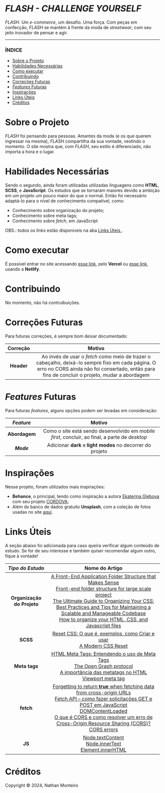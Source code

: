 # *FLASH - CHALLENGE YOURSELF*
*FLASH*.  Um _e-commerce_, um desafio. Uma força. Com peças em confecção, *FLASH* se mantém à frente da moda de *streetwear*, com seu jeito inovador de pensar e agir.

---

### ÍNDICE

* [Sobre o Projeto](#about)
* [Habilidades Necessárias](#abilities)
* [Como executar](#execute)
* [Contribuindo](#contribuition)
* [Correções Futuras](#fut-corr)
* [*Features* Futuras](#fut-feats)
* [Inspirações](#inspirations)
* [Links Úteis](#links)
* [Créditos](#credits)


<h1 id="about">Sobre o Projeto</h1>

<em>FLASH</em> foi pensando para pessoas. Amantes da moda (e os que querem ingressar na mesma), <em>FLASH</em> compartilha da sua vontade, vestindo o momento. O site mostra que, com <em>FLASH</em>, seu estilo é diferenciado, não importa a hora e o lugar.


<h1 id="abilities"> Habilidades Necessárias </h1>

Sendo o segundo, ainda foram utilizadas utilizadas linguagens como <b>HTML</b>, <b>SCSS</b>, e <b>JavaScript</b></b>. Os estudos que se tornaram maiores devido a ambição em um projeto um pouco maior do que o normal. Então foi necessário adaptá-lo para o nível de conhecimento compatível, como:

- Conhecimento sobre organização do projeto;
- Conhecimento sobre meta tags;
- Conhecimento sobre <em>fetch</em>, em JavaScript

OBS.: todos os links estão disponíveis na aba <a href="#links"> Links Úteis </a>.


<h1 id="execute"> Como executar </h1>

É possível entrar no site acessando <a href="https://flashcostore.vercel.app/" target="_blank">esse link</a>, pelo <strong>Vercel</strong> ou <a href="https://flashcostore.netlify.app" target="_blank">esse link</a>, usando a <strong>Netlify</strong>.


<h1 id="contribuition"> Contribuindo </h1>

No momento, não há contruibuições.


<h1 id="fut-corr"> Correções Futuras </h1>

Para futuras correções, é sempre bom deixar documentado:

Correção | Motivo
:---------: | :------:
**Header** | Ao invés de usar o _fetch_ como meio de trazer o cabeçalho, deixá-lo sempre fixo em  cada página. O erro no CORS ainda não foi consertado, então para fins de concluir o projeto, mudar a abordagem



<h1 id="fut-feats"> <em>Features</em> Futuras </h1>

Para futuras <em>features</em>, alguns opções podem ser levadas em consideração:

*Feature* | Motivo
:---------: | :------:
**Abordagem** | Como o site está sendo desenvolvido em _mobile first_, concluir, ao final, a parte de _desktop_
***Mode*** | Adicionar **dark** e **light modes** no decorrer do projeto


<h1 id="inspirations"> Inspirações </h1>

Nesse projeto, foram utilizados mais inspirações:
- **Behance**, o principal, tendo como inspiração a autora <a href="https://www.behance.net/katerin_glk">Ekaterina Glebova</a> com seu projeto <a href="https://www.behance.net/gallery/215397443/Online-clothing-store-CORDOVA">CORDOVA</a>;
- Além do banco de dados gratuito **Unsplash**, com a coleção de fotos usadas no site <a href="https://unsplash.com/pt-br/cole%C3%A7%C3%B5es/nCrFuqqXuFM/flash">aqui</a>.


<h1 id="links"> Links Úteis </h1>

A seção abaixo foi adicionada para caso queira verificar algum conteúdo de estudo. Se for de seu interesse e também quiser recomendar algum outro, fique à vontade!

*Tipo do Estudo* | Nome do Artigo
:---------: | :------:
**Organização do Projeto** | <a href="https://medium.com/@techsuneel99/a-front-end-application-folder-structure-that-makes-sense-802b280da735">A Front-End Application Folder Structure that Makes Sense</a> <br> <a href="https://medium.com/@mahfujurr042/front-end-folder-structure-for-large-scale-project-7afdf792684b">Front-end folder structure for large scale project</a> <br> <a href="https://medium.com/@jjcx/the-ultimate-guide-to-organizing-your-css-best-practices-and-tips-for-maintaining-a-scalable-and-fd6327ca675b">The Ultimate Guide to Organizing Your CSS: Best Practices and Tips for Maintaining a Scalable and Manageable Codebase</a> <br> <a href="https://appcropolis.com/blog/organize-html-css-javascript-files">How to organize your HTML, CSS, and Javascript files</a>
**SCSS** | <a href="https://www.alura.com.br/artigos/o-que-e-reset-css">Reset CSS: O que é, exemplos, como Criar e usar</a> <br> <a href="https://www.joshwcomeau.com/css/custom-css-reset/">A Modern CSS Reset</a> <br> 
**Meta tags** | <a href="https://www.devmedia.com.br/html-meta-tags-entendendo-o-uso-de-meta-tags/30328">HTML Meta Tags: Entendendo o uso de Meta Tags</a> <br> <a href="https://ogp.me/">The Open Graph protocol</a> <br> <a href="https://www.treinaweb.com.br/blog/a-importancia-das-metatags-no-html">A importância das metatags no HTML</a> <br> <a href="https://developer.mozilla.org/en-US/docs/Web/HTML/Viewport_meta_tag">Viewport meta tag</a>
**fetch** | <a href="https://bobbyhadz.com/blog/a-listener-indicated-asynchronous-response-by-returning-true">Forgetting to return <strong>true</strong> when fetching data from cross-origin URLs</a> <br> <a href="https://www.freecodecamp.org/portuguese/news/fetch-api-como-fazer-solicitacoes-get-e-post-em-javascript/">Fetch API – como fazer solicitações GET e POST em JavaScript</a> <br> <a href="https://developer.mozilla.org/pt-BR/docs/Web/API/Document/DOMContentLoaded_event">DOMContentLoaded</a> <br> <a href="https://www.alura.com.br/artigos/como-resolver-erro-de-cross-origin-resource-sharing"> O que é CORS e como resolver um erro de Cross-Origin Resource Sharing (CORS)?</a> <br> <a href="https://developer.mozilla.org/en-US/docs/Web/HTTP/CORS/Errors">CORS errors</a>
**JS** | <a href="https://developer.mozilla.org/pt-BR/docs/Web/API/Node/textContent">Node.textContent</a> <br> <a href="https://developer.mozilla.org/pt-BR/docs/Web/API/HTMLElement/innerText">Node.innerText</a> <br> <a href="https://developer.mozilla.org/pt-BR/docs/Web/API/Element/innerHTML">Element.innerHTML</a>

<h1 id="credits"> Créditos </h1>

Copyright © 2024, Nathan Monteiro
